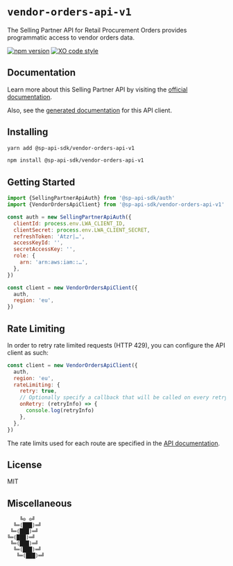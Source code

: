 # `vendor-orders-api-v1`

The Selling Partner API for Retail Procurement Orders provides programmatic access to vendor orders data.

[![npm version](https://badgen.net/npm/v/@sp-api-sdk/vendor-orders-api-v1)](https://www.npmjs.com/package/@sp-api-sdk/vendor-orders-api-v1)
[![XO code style](https://badgen.net/badge/code%20style/XO/cyan)](https://github.com/xojs/xo)

## Documentation

Learn more about this Selling Partner API by visiting the [official documentation](https://github.com/amzn/selling-partner-api-docs/tree/main/references/vendor-orders-api/vendorOrders.md).

Also, see the [generated documentation](https://bizon.github.io/selling-partner-api-sdk/modules/_sp_api_sdk_vendor_orders_api_v1.html) for this API client.

## Installing

```sh
yarn add @sp-api-sdk/vendor-orders-api-v1
```

```sh
npm install @sp-api-sdk/vendor-orders-api-v1
```

## Getting Started

```javascript
import {SellingPartnerApiAuth} from '@sp-api-sdk/auth'
import {VendorOrdersApiClient} from '@sp-api-sdk/vendor-orders-api-v1'

const auth = new SellingPartnerApiAuth({
  clientId: process.env.LWA_CLIENT_ID,
  clientSecret: process.env.LWA_CLIENT_SECRET,
  refreshToken: 'Atzr|…',
  accessKeyId: '',
  secretAccessKey: '',
  role: {
    arn: 'arn:aws:iam::…',
  },
})

const client = new VendorOrdersApiClient({
  auth,
  region: 'eu',
})
```

## Rate Limiting

In order to retry rate limited requests (HTTP 429), you can configure the API client as such:

```javascript
const client = new VendorOrdersApiClient({
  auth,
  region: 'eu',
  rateLimiting: {
    retry: true,
    // Optionally specify a callback that will be called on every retry.
    onRetry: (retryInfo) => {
      console.log(retryInfo)
    },
  },
})
```

The rate limits used for each route are specified in the [API documentation]((https://github.com/amzn/selling-partner-api-docs/tree/main/references/vendor-orders-api/vendorOrders.md)).

## License

MIT

## Miscellaneous

```
    ╚⊙ ⊙╝
  ╚═(███)═╝
 ╚═(███)═╝
╚═(███)═╝
 ╚═(███)═╝
  ╚═(███)═╝
   ╚═(███)═╝
```
